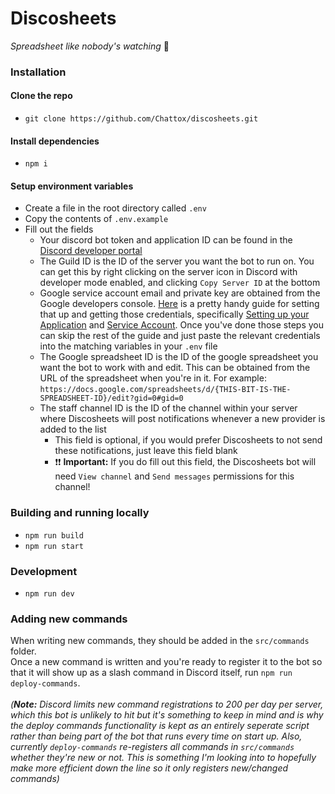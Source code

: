 # Discosheets

_Spreadsheet like nobody's watching_ 💃

### Installation

#### Clone the repo

- `git clone https://github.com/Chattox/discosheets.git`

#### Install dependencies

- `npm i`

#### Setup environment variables

- Create a file in the root directory called `.env`
- Copy the contents of `.env.example`
- Fill out the fields
  - Your discord bot token and application ID can be found in the [Discord developer portal](https://discord.com/developers)
  - The Guild ID is the ID of the server you want the bot to run on. You can get this by right clicking on the server icon in Discord with developer mode enabled, and clicking `Copy Server ID` at the bottom
  - Google service account email and private key are obtained from the Google developers console. [Here](https://theoephraim.github.io/node-google-spreadsheet/#/guides/authentication) is a pretty handy guide for setting that up and getting those credentials, specifically [Setting up your Application](https://theoephraim.github.io/node-google-spreadsheet/#/guides/authentication?id=setting-up-your-quotapplicationquot) and [Service Account](https://theoephraim.github.io/node-google-spreadsheet/#/guides/authentication?id=service-account). Once you've done those steps you can skip the rest of the guide and just paste the relevant credentials into the matching variables in your `.env` file
  - The Google spreadsheet ID is the ID of the google spreadsheet you want the bot to work with and edit. This can be obtained from the URL of the spreadsheet when you're in it. For example: `https://docs.google.com/spreadsheets/d/{THIS-BIT-IS-THE-SPREADSHEET-ID}/edit?gid=0#gid=0`
  - The staff channel ID is the ID of the channel within your server where Discosheets will post notifications whenever a new provider is added to the list
    - This field is optional, if you would prefer Discosheets to not send these notifications, just leave this field blank
    - ❗❗ **Important:** If you do fill out this field, the Discosheets bot will need `View channel` and `Send messages` permissions for this channel!

### Building and running locally

- `npm run build`
- `npm run start`

### Development

- `npm run dev`

### Adding new commands

When writing new commands, they should be added in the `src/commands` folder.  
Once a new command is written and you're ready to register it to the bot so that it will show up as a slash command in Discord itself, run `npm run deploy-commands`.
&nbsp;  
&nbsp;  
_(**Note:** Discord limits new command registrations to 200 per day per server, which this bot is unlikely to hit but it's something to keep in mind and is why the deploy commands functionality is kept as an entirely seperate script rather than being part of the bot that runs every time on start up. Also, currently `deploy-commands` re-registers all commands in `src/commands` whether they're new or not. This is something I'm looking into to hopefully make more efficient down the line so it only registers new/changed commands)_
